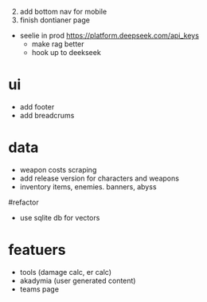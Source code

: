 2. add bottom nav for mobile
3. finish dontianer page


- seelie in prod https://platform.deepseek.com/api_keys
    - make rag better
    - hook up to deekseek

# ui
- add footer
- add breadcrums
 
# data
- weapon costs scraping
- add release version for characters and weapons
- inventory items, enemies. banners, abyss

#refactor
- use sqlite db for vectors

# featuers
- tools (damage calc, er calc)
- akadymia (user generated content)
- teams page